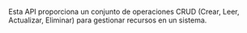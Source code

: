 Esta API proporciona un conjunto de operaciones CRUD (Crear, Leer, Actualizar, Eliminar) para gestionar recursos en un sistema.
